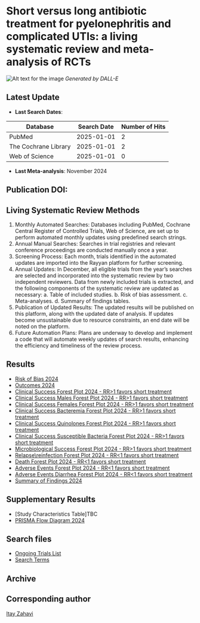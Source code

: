 # Short versus long antibiotic treatment for pyelonephritis and complicated UTIs: a living systematic review and meta-analysis of RCTs 

![Alt text for the image](https://github.com/ItayZahavi/living-SR-UTI-Tx-duration/blob/Data/PLfunny.jpg)
*Generated by DALL-E*


## Latest Update
- **Last Search Dates**:

| Database              | Search Date  | Number of Hits |
|-----------------------|--------------|----------------|
| PubMed               | 2025-01-01   | 2              |
| The Cochrane Library | 2025-01-01   | 2              |
| Web of Science       | 2025-01-01   | 0              |


- **Last Meta-analysis**: November 2024

## Publication DOI:

## Living Systematic Review Methods 
1. Monthly Automated Searches: Databases including PubMed, Cochrane Central Register of Controlled Trials, Web of Science, are set up to perform automated monthly updates using predefined search strings.
2. Annual Manual Searches: Searches in trial registries and relevant conference proceedings are conducted manually once a year.
3. Screening Process: Each month, trials identified in the automated updates are imported into the Rayyan platform for further screening.
4. Annual Updates: In December, all eligible trials from the year’s searches are selected and incorporated into the systematic review by two independent reviewers. Data from newly included trials is extracted, and the following components of the systematic review are updated as necessary:
a. Table of included studies.
b. Risk of bias assessment.
c. Meta-analyses.
d. Summary of findings tables.
5. Publication of Updated Results: The updated results will be published on this platform, along with the updated date of analysis. If updates become unsustainable due to resource constraints, an end date will be noted on the platform.
6. Future Automation Plans: Plans are underway to develop and implement a code that will automate weekly updates of search results, enhancing the efficiency and timeliness of the review process.


## Results 
- [Risk of Bias 2024](https://github.com/ItayZahavi/UTI.ShortEqualsLong/blob/results/Risk_of_bias24.png) 
- [Outcomes 2024](https://github.com/ItayZahavi/UTI.ShortEqualsLongblob/results/Outcomes2024.md)
- [Clinical Success Forest Plot 2024 - RR>1 favors short treatment](https://github.com/ItayZahavi/UTI.ShortEqualsLong/blob/results/Cinical_success2024.png)
- [Clinical Success Males Forest Plot 2024 - RR>1 favors short treatment](https://github.com/ItayZahavi/UTI.ShortEqualsLong/blob/results/Clinical_success_males2024.png)
- [Clinical Success Females Forest Plot 2024 - RR>1 favors short treatment](https://github.com/ItayZahavi/UTI.ShortEqualsLong/blob/results/Females2024.png)
- [Clinical Success Bacteremia Forest Plot 2024 - RR>1 favors short treatment](https://github.com/ItayZahavi/UTI.ShortEqualsLong/blob/results/Bacteremia2024.png)
- [Clinical Success Quinolones Forest Plot 2024 - RR>1 favors short treatment](https://github.com/ItayZahavi/UTI.ShortEqualsLong/blob/results/Clinicalsuccessquinolones2024.png)
- [Clinical Success Susceptible Bacteria Forest Plot 2024 - RR>1 favors short treatment](https://github.com/ItayZahavi/UTI.ShortEqualsLong/blob/results/ClinicalsuccessSusceptiblebacteria2024.png)
- [Microbiological Success Forest Plot 2024 - RR>1 favors short treatment](https://github.com/ItayZahavi/UTI.ShortEqualsLong/blob/results/Micro_cure2024.png)
- [Relapse\reinfection Forest Plot 2024 - RR<1 favors short treatment](https://github.com/ItayZahavi/UTI.ShortEqualsLong/blob/results/reinfection2024.png.png)
- [Death Forest Plot 2024 - RR<1 favors short treatment](https://github.com/ItayZahavi/UTI.ShortEqualsLong/blob/results/Mortality2024.png)
- [Adverse Events Forest Plot 2024 - RR<1 favors short treatment](https://github.com/ItayZahavi/living-SR-UTI-Tx-duration/blob/results/AE2024.png)
- [Adverse Events Diarrhea Forest Plot 2024 - RR<1 favors short treatment](https://github.com/ItayZahavi/living-SR-UTI-Tx-duration/blob/results/Diarrhea22024.png)
- [Summary of Findings 2024](https://github.com/ItayZahavi/living-SR-UTI-Tx-duration/blob/results/SummaryofFindings2024.md) 

## Supplementary Results 
- [Study Characteristics Table]TBC
- [PRISMA Flow Diagram 2024](https://github.com/ItayZahavi/UTI.ShortEqualsLong/blob/results/PRISMA2024.png)

## Search files  
- [Ongoing Trials List](https://github.com/ItayZahavi/UTI.ShortEqualsLong/blob/Data/Ongoing_trials_registry2024.md)
- [Search Terms](https://github.com/ItayZahavi/UTI.ShortEqualsLong/blob/Data/Searchterms.md)

## Archive

## Corresponding author 
[Itay Zahavi](mailto:itai1994@gmail.com)


